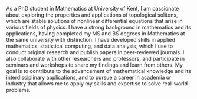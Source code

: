As a PhD student in Mathematics at University of Kent, I am passionate about exploring the properties and applications of topological solitons, which are stable solutions of nonlinear differential equations that arise in various fields of physics. I have a strong background in mathematics and its applications, having completed my MS and BS degrees in Mathematics at the same university with distinction. I have developed skills in applied mathematics, statistical computing, and data analysis, which I use to conduct original research and publish papers in peer-reviewed journals. I also collaborate with other researchers and professors, and participate in seminars and workshops to share my findings and learn from others. My goal is to contribute to the advancement of mathematical knowledge and its interdisciplinary applications, and to pursue a career in academia or industry that allows me to apply my skills and expertise to solve real-world problems.
